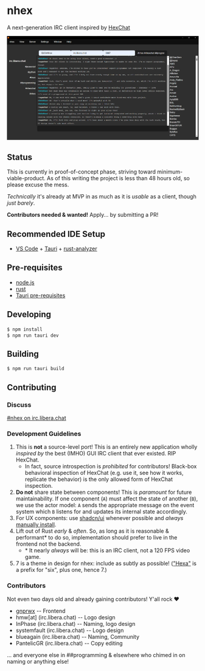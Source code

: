 # nhex

A next-generation IRC client inspired by [HexChat](https://hexchat.github.io/)

![](./public/screenshots/2024-03-25_1.png)

## Status

This is currently in proof-of-concept phase, striving toward minimum-viable-product. As of this writing the project is less than 48 hours old, so please excuse the mess.

_Technically_ it's already at MVP in as much as it is _usable_ as a client, though _just barely_.

**Contributors needed & wanted!** Apply... by submitting a PR!

## Recommended IDE Setup

- [VS Code](https://code.visualstudio.com/) + [Tauri](https://marketplace.visualstudio.com/items?itemName=tauri-apps.tauri-vscode) + [rust-analyzer](https://marketplace.visualstudio.com/items?itemName=rust-lang.rust-analyzer)

## Pre-requisites

* [node.js](https://nodejs.org/en/download)
* [rust](https://www.rust-lang.org/tools/install)
* [Tauri pre-requisites](https://tauri.app/v1/guides/getting-started/prerequisites/)

## Developing

```shell
$ npm install
$ npm run tauri dev
```

## Building

```shell
$ npm run tauri build
```

## Contributing

### Discuss

[#nhex on irc.libera.chat](https://web.libera.chat/?channel=#nhex)

### Development Guidelines

1. This is **not** a source-level port! This is an entirely new application wholly _inspired by_ the best (IMHO) GUI IRC client that ever existed. RIP HexChat.
   * In fact, source introspection is *prohibited* for contributors! Black-box behavioral inspection of HexChat (e.g. use it, see how it works, replicate the behavior) is the only allowed form of HexChat inspection.
1. **Do not** share state between components! This is *paramount* for future maintainability. If one component (`A`) must affect the state of another (`B`), we use the actor model: `A` sends the appropriate message on the event system which `B` listens for and updates its internal state accordingly.
1. For UX components: use [shadcn/ui](https://ui.shadcn.com/) whenever possible and *always* [manually install](https://ui.shadcn.com/docs/installation/manual).
1. Lift out of Rust _early_ & _often_. So, as long as it is reasonable & performant* to do so, implementation should prefer to live in the frontend not the backend.
    * \* It nearly _always_ will be: this is an IRC client, not a 120 FPS video game.
1. 7 is a theme in design for nhex: include as subtly as possible! (["Hexa"](https://en.wikipedia.org/wiki/Numeral_prefix#Table_of_number_prefixes_in_English) is a prefix for "six", plus one, hence 7.)

### Contributors

Not even two days old and already gaining contributors! Y'all rock ❤️

* [gnprwx](https://github.com/gnprwx) -- Frontend
* hmw[at] (irc.libera.chat) -- Logo design
* InPhase (irc.libera.chat) -- Naming, logo design
* systemfault (irc.libera.chat) -- Logo design
* blueagain (irc.libera.chat) -- Naming, Community
* PantelicGR (irc.libera.chat) -- Copy editing

... and everyone else in ##programming & elsewhere who chimed in on naming or anything else!
